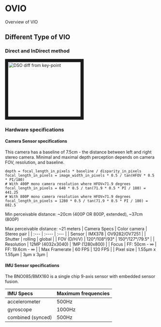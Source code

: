 # OVIO
Overview of VIO
## Different Type of VIO
### Direct and InDirect method
<a href="http://vision.in.tum.de/lsdslam" target="_blank"><img src="https://vision.in.tum.de/_media/research/lsdslam/directvskp.png" 
alt="DSO diff from key-point" width="240" height="180" border="10" /></a>

### Hardware specifications
#### Camera Sensor specifications
This camera has a baseline of 7.5cm - the distance between left and right stereo camera. Minimal and maximal depth perception depends on camera FOV, resolution, and baseline.
```
depth = focal_length_in_pixels * baseline / disparity_in_pixels
focal_length_in_pixels = image_width_in_pixels * 0.5 / tan(HFOV * 0.5 * PI/180)
# With 400P mono camera resolution where HFOV=71.9 degrees
focal_length_in_pixels = 640 * 0.5 / tan(71.9 * 0.5 * PI / 180) = 441.25
# With 800P mono camera resolution where HFOV=71.9 degrees
focal_length_in_pixels = 1280 * 0.5 / tan(71.9 * 0.5 * PI / 180) = 882.5
```
Min perceivable distance: ~20cm (400P OR 800P, extended), ~37cm (800P)

Max perceivable distance: ~21 meters
 | Camera Specs | Color camera | Stereo pair |
 | :---     |    :----         |          :--- |
 | Sensor              | IMX378            |  OV9282/OV7251 |
 | Shutter             | rolling           |  global |
 | FOV (D/H/V)         | 120°/108°/93°     |  150°/127°/79.5°  |
 | Resolution          | 12MP (4032x3040)  |  1MP (1280x800) |
 | Focus               | FF: 50cm - ∞      |  FF: 19.6cm - ∞ |
 | Max Framerate       | 60 FPS            |  120 FPS |
 | Pixel size          | 1.55µm x 1.55µm   |  3µm x 3µm |
 
#### IMU Sensor specifications
The BNO085/BMX160 is a single chip 9-axis sensor with embedded sensor fusion.

 | IMU Specs | Maximum frequencies |
 | :---     |    :----         |
 | accelerometer | 500Hz |
 | gyroscope | 1000Hz |
 | combined (synced) | 500Hz |
 
